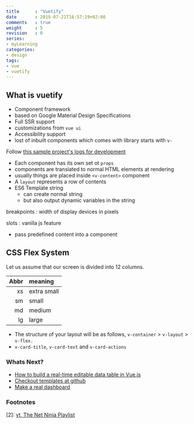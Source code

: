 ```yaml
---
title      : "Vuetify"
date       : 2019-07-21T16:57:19+02:00
comments   : true
weight     : 5
revision   : 0
series:
- myLearning
categories:
- design
tags:
- vue
- vuetify
---
```


## What is vuetify

* Component framework
* based on Google Material Design Specifications
* Full SSR support
* customizations from `vue ui`
* Accessibility support
* lost of inbuilt components which comes with library starts with `v-`

Follow [this sample project's logs for development][1]

* Each component has its own set ot `props`
* components are translated to normal HTML elements at rendering
* usually things are placed inside `<v-content>` component
* A `layout` represents a row of contents
* ES6 Template string
  * can create normal string
  * but also output dynamic variables in the string

breakpoints
: width of display devices in pixels

slots
: vanilla js feature
* pass predefined content into a component

## CSS Flex System

Let us assume that our screen is divided into 12 columns.

Abbr | meaning
-----:|:-------
xs | extra small
sm | small
md | medium
lg | large

* The structure of your layout will be as follows, `v-container` > `v-layout` > `v-flex.`
* `v-card-title`, `v-card-text` and `v-card-actions`

### Whats Next?

* [How to build a real-time editable data table in Vue.js](https://www.freecodecamp.org/news/how-to-build-a-real-time-editable-data-table-in-vue-js-46b7f0b11684/)
* [Checkout templates at github](https://github.com/vuejs-templates)
* [Make a real dashboard](https://github.com/iamshaunjp/vuetify-playlist)

### Footnotes

[1]: https://github.com/avimehenwal/v-demo/commits/master
[2]: [yt, The Net Ninja Playlist](https://www.youtube.com/channel/UCW5YeuERMmlnqo4oq8vwUpg/videos)
